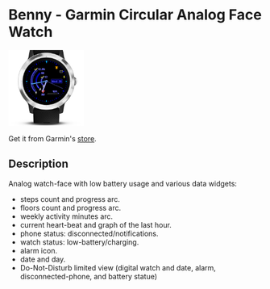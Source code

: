 # Benny - Garmin Circular Analog Face Watch 

<img src="screenshots/main.png" width="150px">

Get it from Garmin's [store](https://apps.garmin.com/en-US/apps/8588857b-4b29-4d07-b156-a255d6432e00).

## Description
Analog watch-face with low battery usage and various data widgets:

- steps count and progress arc.
- floors count and progress arc.
- weekly activity minutes arc. 
- current heart-beat and graph of the last hour.
- phone status: disconnected/notifications.
- watch status: low-battery/charging.
- alarm icon.
- date and day.
- Do-Not-Disturb limited view (digital watch and date, alarm, disconnected-phone, and battery statue)
